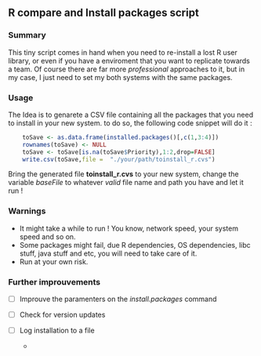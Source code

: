 ## R compare and Install packages script

### Summary

  This tiny script comes in hand when you need to re-install a lost R user library, or even if you have a enviroment that you want to replicate towards a team. Of course there are far more *professional* approaches to it, but in my case, I just need to set my both systems with the same packages. 

### Usage 

  The Idea is to genarete a CSV file containing all the packages that you need to install in your new system. to do so, the following code snippet will do it :
  
```r
    toSave <- as.data.frame(installed.packages()[,c(1,3:4)])
    rownames(toSave) <- NULL
    toSave <- toSave[is.na(toSave$Priority),1:2,drop=FALSE]
    write.csv(toSave,file =  "./your/path/toinstall_r.cvs")
```

  Bring the generated file **toinstall_r.cvs** to your new system, change the variable *baseFile* to whatever *valid* file name and path you have and let it run !
  
### Warnings

- It might take a while to run ! You know, network speed, your system speed and so on.
- Some packages might fail, due R dependencies, OS dependencies, libc stuff, java stuff and etc, you will need to take care of it.
- Run at your own risk.

### Further improuvements

- [ ] Improuve the paramenters on the *install.packages* command
- [ ] Check for version updates
- [ ] Log installation to a file


  - 
  
